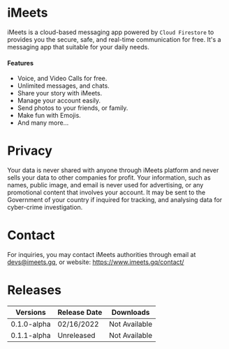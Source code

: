 # iMeets
iMeets is a cloud-based messaging app powered by ```Cloud Firestore``` to provides you the secure, safe, and real-time communication for free. It's a messaging app that suitable for your daily needs.

#### Features
- Voice, and Video Calls for free.
- Unlimited messages, and chats.
- Share your story with iMeets.
- Manage your account easily.
- Send photos to your friends, or family.
- Make fun with Emojis.
- And many more...

# Privacy
Your data is never shared with anyone through iMeets platform and never sells your data to other companies for profit. Your information, such as names, public image, and email is never used for advertising, or any promotional content that involves your account. It may be sent to the Government of your country if inquired for tracking, and analysing data for cyber-crime investigation.

# Contact
For inquiries, you may contact iMeets authorities through email at devs@imeets.gq, or website: https://www.imeets.gq/contact/

# Releases

|  Versions    |  Release Date  |  Downloads     |
| ------------ | -------------- | -------------- |
|  0.1.0-alpha |  02/16/2022    |  Not Available |
|  0.1.1-alpha |  Unreleased    |  Not Available |

